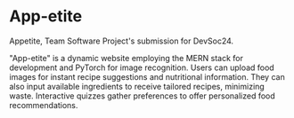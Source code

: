 # App-etite
Appetite, Team Software Project's submission for DevSoc24.

"App-etite" is a dynamic website employing the MERN stack for development and PyTorch for image recognition. Users can upload food images for instant recipe suggestions and nutritional information. They can also input available ingredients to receive tailored recipes, minimizing waste. Interactive quizzes gather preferences to offer personalized food recommendations.
